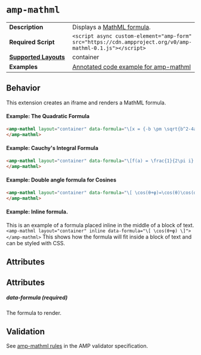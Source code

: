 <!--
Copyright 2018 The AMP HTML Authors. All Rights Reserved.

Licensed under the Apache License, Version 2.0 (the "License");
you may not use this file except in compliance with the License.
You may obtain a copy of the License at

      http://www.apache.org/licenses/LICENSE-2.0

Unless required by applicable law or agreed to in writing, software
distributed under the License is distributed on an "AS-IS" BASIS,
WITHOUT WARRANTIES OR CONDITIONS OF ANY KIND, either express or implied.
See the License for the specific language governing permissions and
limitations under the License.
-->

# <a name="`amp-mathml`"></a> `amp-mathml`

<table>
  <tr>
    <td width="40%"><strong>Description</strong></td>
    <td>Displays a <a href="https://www.w3.org/Math/">MathML formula</a>.</td>
  </tr>
  <tr>
    <td width="40%"><strong>Required Script</strong></td>
    <td><code>&lt;script async custom-element="amp-form" src="https://cdn.ampproject.org/v0/amp-mathml-0.1.js">&lt;/script></code></td>
  </tr>
  <tr>
    <td class="col-fourty"><strong><a href="https://www.ampproject.org/docs/guides/responsive/control_layout.html">Supported Layouts</a></strong></td>
    <td>container</td>
  </tr>
  <tr>
    <td width="40%"><strong>Examples</strong></td>
    <td><a href="https://ampbyexample.com/components/amp-mathml/">Annotated code example for amp-mathml</a></td>
  </tr>
</table>

## Behavior

This extension creates an iframe and renders a MathML formula.

#### Example: The Quadratic Formula

```html
<amp-mathml layout="container" data-formula="\[x = {-b \pm \sqrt{b^2-4ac} \over 2a}.\]">
</amp-mathml>
```

#### Example: Cauchy's Integral Formula

```html
<amp-mathml layout="container" data-formula="\[f(a) = \frac{1}{2\pi i} \oint\frac{f(z)}{z-a}dz\]">
</amp-mathml>
```
#### Example: Double angle formula for Cosines

```html
<amp-mathml layout="container" data-formula="\[ \cos(θ+φ)=\cos(θ)\cos(φ)−\sin(θ)\sin(φ) \]">
</amp-mathml>
```
#### Example: Inline formula.

This is an example of a formula placed  inline in the middle of a block of text. `<amp-mathml layout="container" inline data-formula="\[ \cos(θ+φ) \]"></amp-mathml>` This shows how the formula will fit inside a block of text and can be styled with CSS.
## Attributes

## Attributes

##### data-formula (required)

The formula to render.

## Validation
See [amp-mathml rules](https://github.com/ampproject/amphtml/blob/master/extensions/amp-mathml/validator-amp-mathml.protoascii) in the AMP validator specification.
